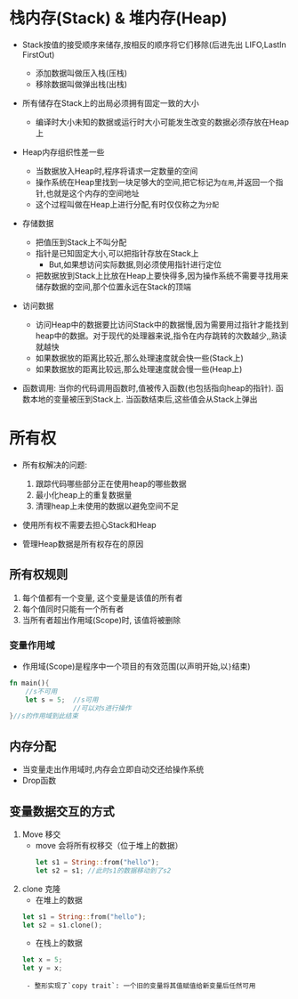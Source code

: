 # 栈内存(Stack) & 堆内存(Heap)

- Stack按值的接受顺序来储存,按相反的顺序将它们移除(后进先出 LIFO,LastIn FirstOut)
    - 添加数据叫做压入栈(压栈)
    - 移除数据叫做弹出栈(出栈)

- 所有储存在Stack上的出局必须拥有固定一致的大小
    - 编译时大小未知的数据或运行时大小可能发生改变的数据必须存放在Heap上

- Heap内存组织性差一些
    - 当数据放入Heap时,程序将请求一定数量的空间
    - 操作系统在Heap里找到一块足够大的空间,把它标记为`在用`,并返回一个指针,也就是这个内存的空间地址
    - 这个过程叫做在Heap上进行分配,有时仅仅称之为`分配`
- 存储数据
    - 把值压到Stack上不叫分配
    - 指针是已知固定大小,可以把指针存放在Stack上
        - But,如果想访问实际数据,则必须使用指针进行定位
    - 把数据放到Stack上比放在Heap上要快得多,因为操作系统不需要寻找用来储存数据的空间,那个位置永远在Stack的顶端

- 访问数据
    - 访问Heap中的数据要比访问Stack中的数据慢,因为需要用过指针才能找到heap中的数据。对于现代的处理器来说,指令在内存跳转的次数越少,,熟读就越快
    - 如果数据放的距离比较近,那么处理速度就会快一些(Stack上)
    - 如果数据放的距离比较远,那么处理速度就会慢一些(Heap上)

- 函数调用: 当你的代码调用函数时,值被传入函数(也包括指向heap的指针). 函数本地的变量被压到Stack上. 当函数结束后,这些值会从Stack上弹出

# 所有权
- 所有权解决的问题:
    1. 跟踪代码哪些部分正在使用heap的哪些数据
    2. 最小化heap上的重复数据量
    3. 清理heap上未使用的数据以避免空间不足

- 使用所有权不需要去担心Stack和Heap
- 管理Heap数据是所有权存在的原因

## 所有权规则
1. 每个值都有一个变量, 这个变量是该值的所有者
2. 每个值同时只能有一个所有者
3. 当所有者超出作用域(Scope)时, 该值将被删除

### 变量作用域
- 作用域(Scope)是程序中一个项目的有效范围(以声明开始,以`}`结束)
```rust
fn main(){
    //s不可用
    let s = 5;  //s可用
                //可以对s进行操作
}//s的作用域到此结束
```
## 内存分配
- 当变量走出作用域时,内存会立即自动交还给操作系统
- Drop函数

## 变量数据交互的方式
1. Move 移交
    - move 会将所有权移交（位于堆上的数据）
        ```rust
        let s1 = String::from("hello");
        let s2 = s1; //此时s1的数据移动到了s2
        ```
2. clone 克隆
    - 在堆上的数据
    ```rust
    let s1 = String::from("hello");
    let s2 = s1.clone();
    ```
    - 在栈上的数据
    ```rust
    let x = 5;
    let y = x;
    ```
        - 整形实现了`copy trait`: 一个旧的变量将其值赋值给新变量后任然可用
        
